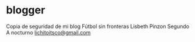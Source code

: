 # blogger
Copia de seguridad de mi blog Fútbol sin fronteras
Lisbeth Pinzon
Segundo A nocturno
lichitoitsco@gmail.com
